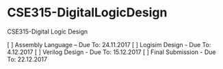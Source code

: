 # CSE315-DigitalLogicDesign
CSE315-Digital Logic Design


[ ] Assembly Language – Due To: 24.11.2017
[ ] Logisim Design - Due To: 4.12.2017
[ ] Verilog Design - Due To: 15.12.2017
[ ] Final Submission - Due To: 22.12.2017
